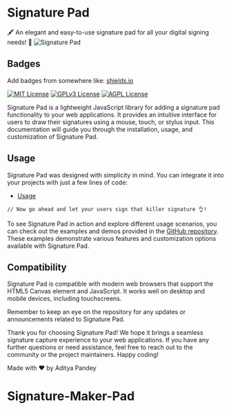 # Signature Pad

🖋️ An elegant and easy-to-use signature pad for all your digital signing needs! 📝
![Signature Pad](./demo.gif)

## Badges

Add badges from somewhere like: [shields.io](https://shields.io/)

[![MIT License](https://img.shields.io/badge/License-MIT-green.svg)](https://choosealicense.com/licenses/mit/)
[![GPLv3 License](https://img.shields.io/badge/License-GPL%20v3-yellow.svg)](https://opensource.org/licenses/)
[![AGPL License](https://img.shields.io/badge/license-AGPL-blue.svg)](http://www.gnu.org/licenses/agpl-3.0)


Signature Pad is a lightweight JavaScript library for adding a signature pad functionality to your web applications. It provides an intuitive interface for users to draw their signatures using a mouse, touch, or stylus input. This documentation will guide you through the installation, usage, and customization of Signature Pad.


## Usage

Signature Pad was designed with simplicity in mind. You can integrate it into your projects with just a few lines of code:

* [Usage](https://github.com/pandeyaditya0002/Signature-Maker-Pad)

```// Now go ahead and let your users sign that killer signature 👌!```


To see Signature Pad in action and explore different usage scenarios, you can check out the examples and demos provided in the [GitHub repository](https://github.com/pandeyaditya0002/Signature-Maker-Pad). These examples demonstrate various features and customization options available with Signature Pad.




## Compatibility

Signature Pad is compatible with modern web browsers that support the HTML5 Canvas element and JavaScript. It works well on desktop and mobile devices, including touchscreens.



Remember to keep an eye on the repository for any updates or announcements related to Signature Pad.

Thank you for choosing Signature Pad! We hope it brings a seamless signature capture experience to your web applications. If you have any further questions or need assistance, feel free to reach out to the community or the project maintainers. Happy coding!

Made with ❤️ by Aditya Pandey
# Signature-Maker-Pad
